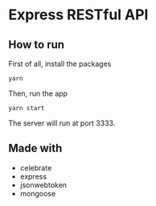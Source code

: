 # Express RESTful API

## How to run

First of all, install the packages

```shell
yarn
```

Then, run the app

```shell
yarn start
```

The server will run at port 3333.

## Made with

- celebrate
- express
- jsonwebtoken
- mongoose
